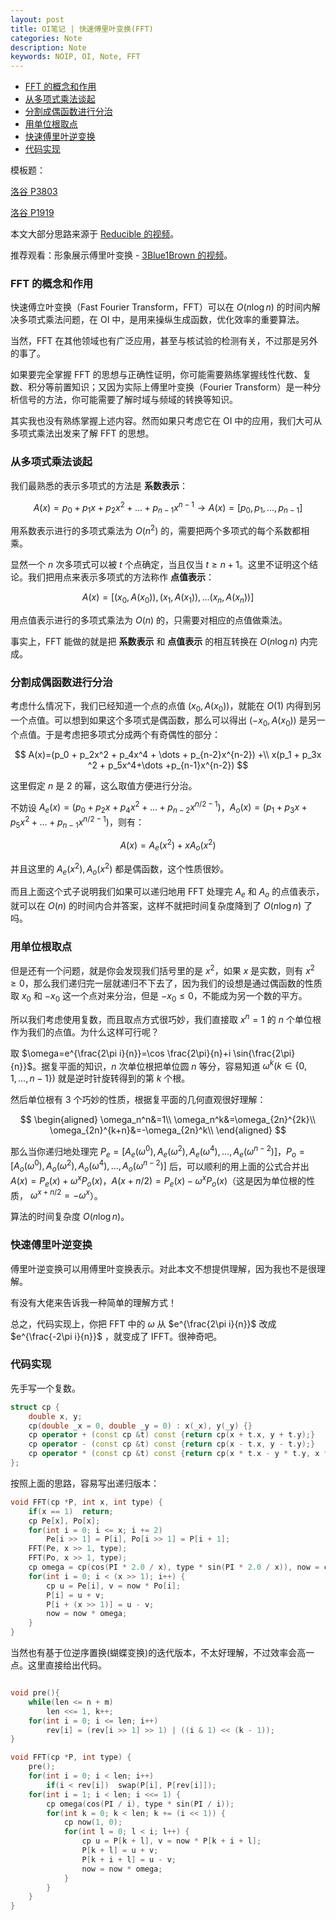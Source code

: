 ```yaml
---
layout: post
title: OI笔记 | 快速傅里叶变换(FFT)
categories: Note
description: Note
keywords: NOIP, OI, Note, FFT
---
```



- [FFT 的概念和作用](#fft-的概念和作用)
- [从多项式乘法谈起](#从多项式乘法谈起)
- [分割成偶函数进行分治](#分割成偶函数进行分治)
- [用单位根取点](#用单位根取点)
- [快速傅里叶逆变换](#快速傅里叶逆变换)
- [代码实现](#代码实现)


模板题：

[洛谷 P3803](https://www.luogu.com.cn/problem/P3803)

[洛谷 P1919](https://www.luogu.com.cn/problem/P1919)

本文大部分思路来源于 [Reducible 的视频](https://www.youtube.com/watch?v=h7apO7q16V0)。

推荐观看：形象展示傅里叶变换 - [3Blue1Brown 的视频](https://www.bilibili.com/video/BV1pW411J7s8/)。


### FFT 的概念和作用

快速傅立叶变换（Fast Fourier Transform，FFT）可以在 $O(n\log n)$ 的时间内解决多项式乘法问题，在 OI 中，是用来操纵生成函数，优化效率的重要算法。

当然，FFT 在其他领域也有广泛应用，甚至与核试验的检测有关，不过那是另外的事了。

如果要完全掌握 FFT 的思想与正确性证明，你可能需要熟练掌握线性代数、复数、积分等前置知识；又因为实际上傅里叶变换（Fourier Transform）是一种分析信号的方法，你可能需要了解时域与频域的转换等知识。

其实我也没有熟练掌握上述内容。然而如果只考虑它在 OI 中的应用，我们大可从多项式乘法出发来了解 FFT 的思想。

### 从多项式乘法谈起

我们最熟悉的表示多项式的方法是 **系数表示**：

$$
A(x)=p_0 + p_1 x +p_2 x^2+ \dots + p_{n-1} x^{n-1} \to A(x)= \left[ p_0,p_1,\dots,p_{n-1} \right]
$$

用系数表示进行的多项式乘法为 $O(n^2)$ 的，需要把两个多项式的每个系数都相乘。

显然一个 $n$ 次多项式可以被 $t$ 个点确定，当且仅当 $t\ge n + 1$。这里不证明这个结论。我们把用点来表示多项式的方法称作 **点值表示**：

$$
A(x)=[(x_0,A(x_0)),(x_1,A(x_1)),\dots(x_n,A(x_n))]
$$

用点值表示进行的多项式乘法为 $O(n)$ 的，只需要对相应的点值做乘法。

事实上，FFT 能做的就是把 **系数表示** 和 **点值表示** 的相互转换在 $O(n\log n)$ 内完成。


### 分割成偶函数进行分治

考虑什么情况下，我们已经知道一个点的点值 $(x_0,A(x_0))$，就能在 $O(1)$ 内得到另一个点值。可以想到如果这个多项式是偶函数，那么可以得出 $(-x_0,A(x_0))$ 是另一个点值。于是考虑把多项式分成两个有奇偶性的部分：

$$
A(x)=(p_0 + p_2x^2 + p_4x^4 + \dots + p_{n-2}x^{n-2}) +\\ x(p_1 + p_3x ^2 + p_5x^4+\dots +p_{n-1}x^{n-2})
$$

这里假定 $n$ 是 $2$ 的幂，这么取值方便进行分治。

不妨设 $A_e(x)=(p_0+p_2x+p_4x^2+\dots + p_{n-2}x^{n/2-1})$，$A_o(x)=(p_1  + p_3x+p_5x^2+\dots + p_{n-1}x^{n/2-1})$，则有：

$$
A(x)=A_e(x^2)+xA_o(x^2)
$$

并且这里的 $A_e(x^2), A_o(x^2)$ 都是偶函数，这个性质很妙。

而且上面这个式子说明我们如果可以递归地用 FFT 处理完 $A_e$ 和 $A_o$ 的点值表示，就可以在 $O(n)$ 的时间内合并答案，这样不就把时间复杂度降到了 $O(n\log n)$ 了吗。

### 用单位根取点 

但是还有一个问题，就是你会发现我们括号里的是 $x^2$，如果 $x$ 是实数，则有 $x^2\ge 0$，那么我们递归完一层就递归不下去了，因为我们的设想是通过偶函数的性质取 $x_0$ 和 $-x_0$ 这一个点对来分治，但是 $-x_0\le 0$，不能成为另一个数的平方。

所以我们考虑使用复数，而且取点方式很巧妙，我们直接取 $x^n=1$ 的 $n$ 个单位根作为我们的点值。为什么这样可行呢？

取 $\omega=e^{\frac{2\pi i}{n}}=\cos \frac{2\pi}{n}+i \sin{\frac{2\pi}{n}}$。据复平面的知识，$n$ 次单位根把单位圆 $n$ 等分，容易知道 $\omega ^k(k\in \{0,1,\dots, n-1\})$ 就是逆时针旋转得到的第 $k$ 个根。

然后单位根有 $3$ 个巧妙的性质，根据复平面的几何直观很好理解：

$$
\begin{aligned}
\omega_n^n&=1\\
\omega_n^k&=\omega_{2n}^{2k}\\
\omega_{2n}^{k+n}&=-\omega_{2n}^k\\
\end{aligned}
$$

那么当你递归地处理完 $P_e = [A_e(\omega^0),A_e(\omega^2),A_e(\omega^4),\dots,A_e(\omega^{n-2})]$，$P_o = [A_o(\omega^0),A_o(\omega^2),A_o(\omega^4),\dots,A_o(\omega^{n-2})]$ 后，可以顺利的用上面的公式合并出 $A(x)=P_e(x)+\omega^x P_o(x)$，$A(x + n/2)=P_e(x)-\omega^x P_o(x)$（这是因为单位根的性质， $\omega^{x+n/2}=-\omega^{x}$）。

算法的时间复杂度 $O(n\log n)$。

### 快速傅里叶逆变换

傅里叶逆变换可以用傅里叶变换表示。对此本文不想提供理解，因为我也不是很理解。

有没有大佬来告诉我一种简单的理解方式！

总之，代码实现上，你把 FFT 中的 $\omega$ 从 $e^{\frac{2\pi i}{n}}$ 改成 $e^{\frac{-2\pi i}{n}}$ ，就变成了 IFFT。很神奇吧。

### 代码实现

先手写一个复数。

```cpp
struct cp {
	double x, y;
	cp(double _x = 0, double _y = 0) : x(_x), y(_y) {}
	cp operator + (const cp &t) const {return cp(x + t.x, y + t.y);}
	cp operator - (const cp &t) const {return cp(x - t.x, y - t.y);}
	cp operator * (const cp &t) const {return cp(x * t.x - y * t.y, x * t.y + y * t.x);}
};
```

按照上面的思路，容易写出递归版本：

```cpp
void FFT(cp *P, int x, int type) {
    if(x == 1)  return;
    cp Pe[x], Po[x];
    for(int i = 0; i <= x; i += 2)
        Pe[i >> 1] = P[i], Po[i >> 1] = P[i + 1];
    FFT(Pe, x >> 1, type);
    FFT(Po, x >> 1, type);
    cp omega = cp(cos(PI * 2.0 / x), type * sin(PI * 2.0 / x)), now = cp(1, 0);
	for(int i = 0; i < (x >> 1); i++) {
        cp u = Pe[i], v = now * Po[i];
        P[i] = u + v;
        P[i + (x >> 1)] = u - v;
        now = now * omega;
    }
}
```

当然也有基于位逆序置换(蝴蝶变换)的迭代版本，不太好理解，不过效率会高一点。这里直接给出代码。

```cpp

void pre(){
    while(len <= n + m)
        len <<= 1, k++;
    for(int i = 0; i <= len; i++)
        rev[i] = (rev[i >> 1] >> 1) | ((i & 1) << (k - 1));
}

void FFT(cp *P, int type) {
    pre();
    for(int i = 0; i < len; i++)
        if(i < rev[i])  swap(P[i], P[rev[i]]);
    for(int i = 1; i < len; i <<= 1) {
        cp omega(cos(PI / i), type * sin(PI / i));
        for(int k = 0; k < len; k += (i << 1)) {
            cp now(1, 0);
            for(int l = 0; l < i; l++) {
                cp u = P[k + l], v = now * P[k + i + l];
                P[k + l] = u + v;
                P[k + i + l] = u - v;
                now = now * omega;
            }
        }
    }
}
```

